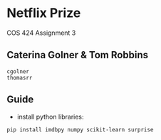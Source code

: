 # Netflix Prize
COS 424 Assignment 3

## Caterina Golner & Tom Robbins
```
cgolner
thomasrr
```

## Guide
- install python libraries:
```
pip install imdbpy numpy scikit-learn surprise
```

